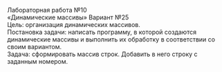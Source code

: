 Лабораторная работа №10 <br />
«Динамические массивы» Вариант №25 <br />
Цель: организация динамических массивов. <br />
Постановка задачи: написать программу, в которой создаются динамические массивы и выполнить их обработку в соответствии со своим вариантом.<br />
Задача: сформировать массив строк. Добавить в него строку с заданным номером.
